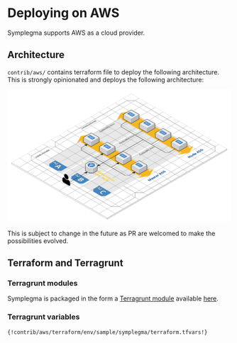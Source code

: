 # Deploying on AWS

Symplegma supports AWS as a cloud provider.

## Architecture

`contrib/aws/` contains terraform file to deploy the following architecture. This is strongly opinionated and deploys the following architecture:

![aws reference architecture](./images/aws-infra-transparent.png)

This is subject to change in the future as PR are welcomed to make the possibilities evolved.

## Terraform and Terragrunt

### Terragrunt modules

Symplegma is packaged in the form a [Terragrunt module](https://github.com/gruntwork-io/terragrunt) available [here](https://github.com/clusterfrak-dynamics/symplegma/tree/master/contrib/aws/terraform).


### Terragrunt variables

```
{!contrib/aws/terraform/env/sample/symplegma/terraform.tfvars!}
```


